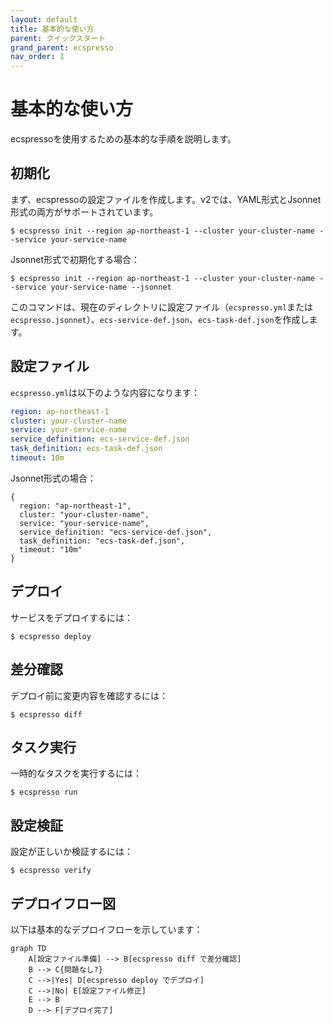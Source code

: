 ```yaml
---
layout: default
title: 基本的な使い方
parent: クイックスタート
grand_parent: ecspresso
nav_order: 1
---
```


# 基本的な使い方

ecspressoを使用するための基本的な手順を説明します。

## 初期化

まず、ecspressoの設定ファイルを作成します。v2では、YAML形式とJsonnet形式の両方がサポートされています。

```console
$ ecspresso init --region ap-northeast-1 --cluster your-cluster-name --service your-service-name
```

Jsonnet形式で初期化する場合：

```console
$ ecspresso init --region ap-northeast-1 --cluster your-cluster-name --service your-service-name --jsonnet
```

このコマンドは、現在のディレクトリに設定ファイル（`ecspresso.yml`または`ecspresso.jsonnet`）、`ecs-service-def.json`、`ecs-task-def.json`を作成します。

## 設定ファイル

`ecspresso.yml`は以下のような内容になります：

```yaml
region: ap-northeast-1
cluster: your-cluster-name
service: your-service-name
service_definition: ecs-service-def.json
task_definition: ecs-task-def.json
timeout: 10m
```

Jsonnet形式の場合：

```jsonnet
{
  region: "ap-northeast-1",
  cluster: "your-cluster-name",
  service: "your-service-name",
  service_definition: "ecs-service-def.json",
  task_definition: "ecs-task-def.json",
  timeout: "10m"
}
```

## デプロイ

サービスをデプロイするには：

```console
$ ecspresso deploy
```

## 差分確認

デプロイ前に変更内容を確認するには：

```console
$ ecspresso diff
```

## タスク実行

一時的なタスクを実行するには：

```console
$ ecspresso run
```

## 設定検証

設定が正しいか検証するには：

```console
$ ecspresso verify
```

## デプロイフロー図

以下は基本的なデプロイフローを示しています：

```mermaid
graph TD
    A[設定ファイル準備] --> B[ecspresso diff で差分確認]
    B --> C{問題なし?}
    C -->|Yes| D[ecspresso deploy でデプロイ]
    C -->|No| E[設定ファイル修正]
    E --> B
    D --> F[デプロイ完了]
```
